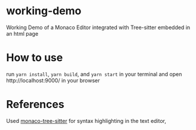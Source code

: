 # working-demo
Working Demo of a Monaco Editor integrated with Tree-sitter embedded in an html page



# How to use
run `yarn install`, `yarn build`, and `yarn start` in your terminal and open http://localhost:9000/ in your browser



# References
Used [monaco-tree-sitter](https://github.com/Menci/monaco-tree-sitter) for syntax highlighting in the text editor, 
